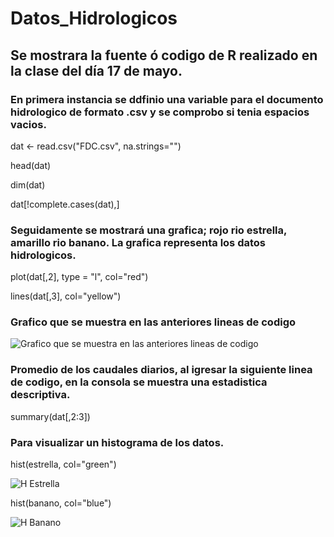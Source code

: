# Datos_Hidrologicos

## Se mostrara la fuente ó codigo de R realizado en la clase del día 17 de mayo.

### En primera instancia se ddfinio una variable para el documento hidrologico de formato .csv y se comprobo si tenia espacios vacios.

dat <- read.csv("FDC.csv", na.strings="")

head(dat)

dim(dat)

dat[!complete.cases(dat),]

### Seguidamente se mostrará una grafica; rojo rio estrella, amarillo rio banano. La grafica representa los datos hidrologicos. 

plot(dat[,2], type = "l", col="red")

lines(dat[,3], col="yellow")

### Grafico que se muestra en las anteriores lineas de codigo
![Grafico que se muestra en las anteriores lineas de codigo](https://user-images.githubusercontent.com/82826199/119245365-13380a80-bb36-11eb-8dde-c7b91c8c8dc2.png)

### Promedio de los caudales diarios, al igresar la siguiente linea de codigo, en la consola se muestra una estadistica descriptiva.

summary(dat[,2:3])


### Para visualizar un histograma de los datos.

hist(estrella, col="green")

![H Estrella](https://user-images.githubusercontent.com/82826199/119245551-68285080-bb37-11eb-9f55-084315b50147.png)

hist(banano, col="blue")

![H Banano](https://user-images.githubusercontent.com/82826199/119245559-74141280-bb37-11eb-876e-28284c3e6021.png)


